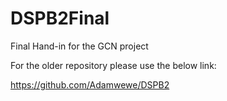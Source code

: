 # DSPB2Final
Final Hand-in for the GCN project


For the older repository please use the below link:

https://github.com/Adamwewe/DSPB2

